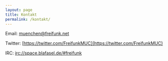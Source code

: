 ```yaml
---
layout: page
title: Kontakt
permalink: /kontakt/
---
```


Email: [muenchen@freifunk.net](mailto://muenchen@freifunk.net)

Twitter: [https://twitter.com/FreifunkMUC](https://twitter.com/FreifunkMUC)

IRC: [irc://space.blafasel.de/#freifunk](irc://space.blafasel.de/#freifunk)
